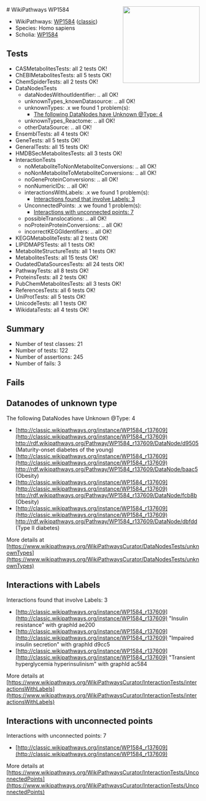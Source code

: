 <img style="float: right; width: 200px" src="https://upload.wikimedia.org/wikipedia/commons/thumb/8/83/Wplogo_with_text_500.png/640px-Wplogo_with_text_500.png" />
# WikiPathways WP1584

* WikiPathways: [WP1584](https://wikipathways.org/pathways/WP1584) ([classic](https://classic.wikipathways.org/instance/WP1584))
* Species: Homo sapiens
* Scholia: [WP1584](https://scholia.toolforge.org/wikipathways/WP1584)
## Tests
* CASMetabolitesTests: all 2 tests OK!
* ChEBIMetabolitesTests: all 5 tests OK!
* ChemSpiderTests: all 2 tests OK!
* DataNodesTests
    * dataNodesWithoutIdentifier: .. all OK!
    * unknownTypes_knownDatasource: .. all OK!
    * unknownTypes: .x we found 1 problem(s):
        * [The following DataNodes have Unknown @Type: 4](#839973e2)
    * unknownTypes_Reactome: .. all OK!
    * otherDataSource: .. all OK!
* EnsemblTests: all 4 tests OK!
* GeneTests: all 5 tests OK!
* GeneralTests: all 15 tests OK!
* HMDBSecMetabolitesTests: all 3 tests OK!
* InteractionTests
    * noMetaboliteToNonMetaboliteConversions: .. all OK!
    * noNonMetaboliteToMetaboliteConversions: .. all OK!
    * noGeneProteinConversions: .. all OK!
    * nonNumericIDs: .. all OK!
    * interactionsWithLabels: .x we found 1 problem(s):
        * [Interactions found that involve Labels: 3](#630d267a)
    * UnconnectedPoints: .x we found 1 problem(s):
        * [Interactions with unconnected points: 7](#35a61adf)
    * possibleTranslocations: .. all OK!
    * noProteinProteinConversions: .. all OK!
    * incorrectKEGGIdentifiers: .. all OK!
* KEGGMetaboliteTests: all 2 tests OK!
* LIPIDMAPSTests: all 1 tests OK!
* MetaboliteStructureTests: all 1 tests OK!
* MetabolitesTests: all 15 tests OK!
* OudatedDataSourcesTests: all 24 tests OK!
* PathwayTests: all 8 tests OK!
* ProteinsTests: all 2 tests OK!
* PubChemMetabolitesTests: all 3 tests OK!
* ReferencesTests: all 6 tests OK!
* UniProtTests: all 5 tests OK!
* UnicodeTests: all 1 tests OK!
* WikidataTests: all 4 tests OK!


## Summary

* Number of test classes: 21
* Number of tests: 122
* Number of assertions: 245
* Number of fails: 3

## Fails

<a name="839973e2" />

## Datanodes of unknown type

The following DataNodes have Unknown @Type: 4

* [http://classic.wikipathways.org/instance/WP1584_r137609](http://classic.wikipathways.org/instance/WP1584_r137609) http://rdf.wikipathways.org/Pathway/WP1584_r137609/DataNode/d9505 (Maturity-onset
diabetes of the young)
* [http://classic.wikipathways.org/instance/WP1584_r137609](http://classic.wikipathways.org/instance/WP1584_r137609) http://rdf.wikipathways.org/Pathway/WP1584_r137609/DataNode/baac5 (Obesity)
* [http://classic.wikipathways.org/instance/WP1584_r137609](http://classic.wikipathways.org/instance/WP1584_r137609) http://rdf.wikipathways.org/Pathway/WP1584_r137609/DataNode/fcb8b (Obesity)
* [http://classic.wikipathways.org/instance/WP1584_r137609](http://classic.wikipathways.org/instance/WP1584_r137609) http://rdf.wikipathways.org/Pathway/WP1584_r137609/DataNode/dbfdd (Type II diabetes)


More details at [https://www.wikipathways.org/WikiPathwaysCurator/DataNodesTests/unknownTypes](https://www.wikipathways.org/WikiPathwaysCurator/DataNodesTests/unknownTypes)

<a name="630d267a" />

## Interactions with Labels

Interactions found that involve Labels: 3

* [http://classic.wikipathways.org/instance/WP1584_r137609](http://classic.wikipathways.org/instance/WP1584_r137609) "Insulin resistance" with graphId ae200
* [http://classic.wikipathways.org/instance/WP1584_r137609](http://classic.wikipathways.org/instance/WP1584_r137609) "Impaired insulin secretion" with graphId d9cc5
* [http://classic.wikipathways.org/instance/WP1584_r137609](http://classic.wikipathways.org/instance/WP1584_r137609) "Transient 
hyperglycemia 
hyperinsulinism" with graphId ac584


More details at [https://www.wikipathways.org/WikiPathwaysCurator/InteractionTests/interactionsWithLabels](https://www.wikipathways.org/WikiPathwaysCurator/InteractionTests/interactionsWithLabels)

<a name="35a61adf" />

## Interactions with unconnected points

Interactions with unconnected points: 7

* [http://classic.wikipathways.org/instance/WP1584_r137609](http://classic.wikipathways.org/instance/WP1584_r137609)


More details at [https://www.wikipathways.org/WikiPathwaysCurator/InteractionTests/UnconnectedPoints](https://www.wikipathways.org/WikiPathwaysCurator/InteractionTests/UnconnectedPoints)

